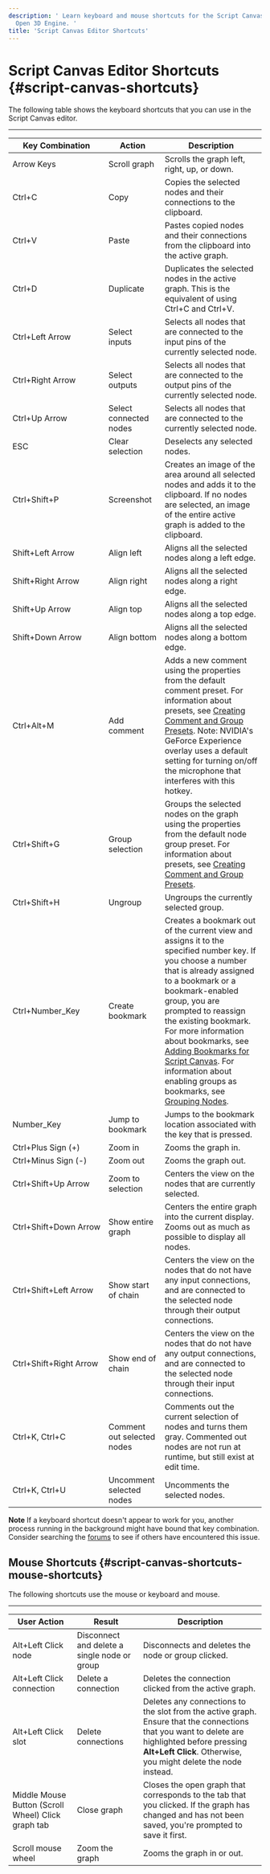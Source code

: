 ```yaml
---
description: ' Learn keyboard and mouse shortcuts for the Script Canvas editor in
  Open 3D Engine. '
title: 'Script Canvas Editor Shortcuts'
---
```

# Script Canvas Editor Shortcuts {#script-canvas-shortcuts}

The following table shows the keyboard shortcuts that you can use in the Script Canvas editor\.


****

| Key Combination | Action | Description |
| --- | --- | --- |
| Arrow Keys | Scroll graph | Scrolls the graph left, right, up, or down\. |
| Ctrl\+C | Copy | Copies the selected nodes and their connections to the clipboard\. |
| Ctrl\+V | Paste | Pastes copied nodes and their connections from the clipboard into the active graph\. |
| Ctrl\+D | Duplicate | Duplicates the selected nodes in the active graph\. This is the equivalent of using Ctrl\+C and Ctrl\+V\. |
| Ctrl\+Left Arrow | Select inputs | Selects all nodes that are connected to the input pins of the currently selected node\. |
| Ctrl\+Right Arrow | Select outputs | Selects all nodes that are connected to the output pins of the currently selected node\. |
| Ctrl\+Up Arrow | Select connected nodes | Selects all nodes that are connected to the currently selected node\. |
| ESC | Clear selection | Deselects any selected nodes\. |
| Ctrl\+Shift\+P | Screenshot | Creates an image of the area around all selected nodes and adds it to the clipboard\. If no nodes are selected, an image of the entire active graph is added to the clipboard\. |
| Shift\+Left Arrow | Align left | Aligns all the selected nodes along a left edge\. |
| Shift\+Right Arrow | Align right | Aligns all the selected nodes along a right edge\. |
| Shift\+Up Arrow | Align top | Aligns all the selected nodes along a top edge\. |
| Shift\+Down Arrow | Align bottom | Aligns all the selected nodes along a bottom edge\. |
| Ctrl\+Alt\+M | Add comment | Adds a new comment using the properties from the default comment preset\. For information about presets, see [Creating Comment and Group Presets](/docs/user-guide/features/scripting/script-canvas/comment-and-group-presets.md)\. Note: NVIDIA's GeForce Experience overlay uses a default setting for turning on/off the microphone that interferes with this hotkey\. |
| Ctrl\+Shift\+G | Group selection | Groups the selected nodes on the graph using the properties from the default node group preset\. For information about presets, see [Creating Comment and Group Presets](/docs/user-guide/features/scripting/script-canvas/comment-and-group-presets.md)\. |
| Ctrl\+Shift\+H | Ungroup | Ungroups the currently selected group\. |
| Ctrl\+Number\_Key | Create bookmark | Creates a bookmark out of the current view and assigns it to the specified number key\. If you choose a number that is already assigned to a bookmark or a bookmark\-enabled group, you are prompted to reassign the existing bookmark\. For more information about bookmarks, see [Adding Bookmarks for Script Canvas](/docs/user-guide/features/scripting/script-canvas/bookmarks.md)\. For information about enabling groups as bookmarks, see [Grouping Nodes](/docs/user-guide/features/scripting/script-canvas/node-groups.md)\. |
| Number\_Key | Jump to bookmark | Jumps to the bookmark location associated with the key that is pressed\. |
| Ctrl\+Plus Sign \(\+\) | Zoom in | Zooms the graph in\. |
| Ctrl\+Minus Sign \(\-\) | Zoom out | Zooms the graph out\. |
| Ctrl\+Shift\+Up Arrow | Zoom to selection | Centers the view on the nodes that are currently selected\. |
| Ctrl\+Shift\+Down Arrow | Show entire graph | Centers the entire graph into the current display\. Zooms out as much as possible to display all nodes\. |
| Ctrl\+Shift\+Left Arrow | Show start of chain | Centers the view on the nodes that do not have any input connections, and are connected to the selected node through their output connections\. |
| Ctrl\+Shift\+Right Arrow | Show end of chain | Centers the view on the nodes that do not have any output connections, and are connected to the selected node through their input connections\. |
| Ctrl\+K, Ctrl\+C | Comment out selected nodes | Comments out the current selection of nodes and turns them gray\. Commented out nodes are not run at runtime, but still exist at edit time\. |
| Ctrl\+K, Ctrl\+U | Uncomment selected nodes | Uncomments the selected nodes\. |

**Note**
If a keyboard shortcut doesn't appear to work for you, another process running in the background might have bound that key combination\. Consider searching the [forums](https://forums.awsgametech.com/) to see if others have encountered this issue\.

## Mouse Shortcuts {#script-canvas-shortcuts-mouse-shortcuts}

The following shortcuts use the mouse or keyboard and mouse\.


****

| **User Action** | **Result** | **Description** |
| --- | --- | --- |
| Alt\+Left Click node | Disconnect and delete a single node or group | Disconnects and deletes the node or group clicked\. |
| Alt\+Left Click connection | Delete a connection | Deletes the connection clicked from the active graph\. |
| Alt\+Left Click slot | Delete connections |  Deletes any connections to the slot from the active graph\.  Ensure that the connections that you want to delete are highlighted before pressing **Alt\+Left Click**\. Otherwise, you might delete the node instead\.   |
| Middle Mouse Button \(Scroll Wheel\) Click graph tab | Close graph | Closes the open graph that corresponds to the tab that you clicked\. If the graph has changed and has not been saved, you're prompted to save it first\. |
| Scroll mouse wheel | Zoom the graph | Zooms the graph in or out\. |
